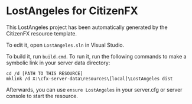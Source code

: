 # LostAngeles for CitizenFX

This LostAngeles project has been automatically generated by the CitizenFX resource template.

To edit it, open `LostAngeles.sln` in Visual Studio.

To build it, run `build.cmd`. To run it, run the following commands to make a symbolic link in your server data directory:

```dos
cd /d [PATH TO THIS RESOURCE]
mklink /d X:\cfx-server-data\resources\[local]\LostAngeles dist
```

Afterwards, you can use `ensure LostAngeles` in your server.cfg or server console to start the resource.